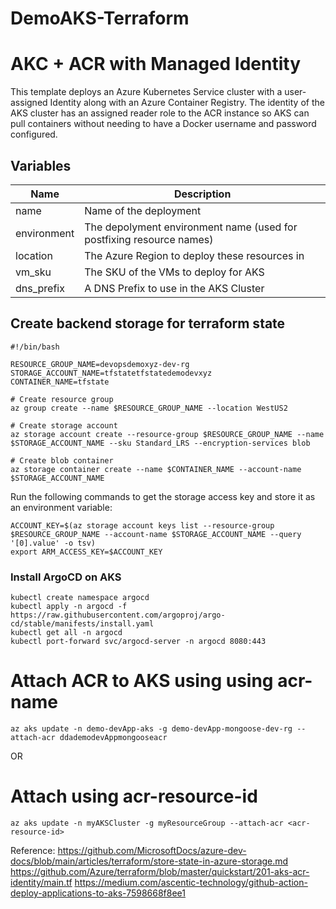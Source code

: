 # DemoAKS-Terraform

# AKC + ACR with Managed Identity

This template deploys an Azure Kubernetes Service cluster with a user-assigned Identity along with an Azure Container Registry.  The identity of the AKS cluster has an assigned reader role to the ACR instance so AKS can pull containers without needing to have a Docker username and password configured.

## Variables

| Name | Description |
|-|-|
| name | Name of the deployment |
| environment | The depolyment environment name (used for postfixing resource names) |
| location | The Azure Region to deploy these resources in |
| vm_sku | The SKU of the VMs to deploy for AKS |
| dns_prefix | A DNS Prefix to use in the AKS Cluster |


## Create backend storage for terraform state

```
#!/bin/bash

RESOURCE_GROUP_NAME=devopsdemoxyz-dev-rg
STORAGE_ACCOUNT_NAME=tfstatetfstatedemodevxyz
CONTAINER_NAME=tfstate

# Create resource group
az group create --name $RESOURCE_GROUP_NAME --location WestUS2

# Create storage account
az storage account create --resource-group $RESOURCE_GROUP_NAME --name $STORAGE_ACCOUNT_NAME --sku Standard_LRS --encryption-services blob

# Create blob container
az storage container create --name $CONTAINER_NAME --account-name $STORAGE_ACCOUNT_NAME

```

Run the following commands to get the storage access key and store it as an environment variable:


```
ACCOUNT_KEY=$(az storage account keys list --resource-group $RESOURCE_GROUP_NAME --account-name $STORAGE_ACCOUNT_NAME --query '[0].value' -o tsv)
export ARM_ACCESS_KEY=$ACCOUNT_KEY
```

### Install ArgoCD on AKS
```
kubectl create namespace argocd
kubectl apply -n argocd -f https://raw.githubusercontent.com/argoproj/argo-cd/stable/manifests/install.yaml
kubectl get all -n argocd
kubectl port-forward svc/argocd-server -n argocd 8080:443
```

# Attach ACR to AKS using using acr-name
```
az aks update -n demo-devApp-aks -g demo-devApp-mongoose-dev-rg --attach-acr ddademodevAppmongooseacr
```

OR

# Attach using acr-resource-id
```
az aks update -n myAKSCluster -g myResourceGroup --attach-acr <acr-resource-id>
```


Reference:
https://github.com/MicrosoftDocs/azure-dev-docs/blob/main/articles/terraform/store-state-in-azure-storage.md
https://github.com/Azure/terraform/blob/master/quickstart/201-aks-acr-identity/main.tf
https://medium.com/ascentic-technology/github-action-deploy-applications-to-aks-7598668f8ee1
